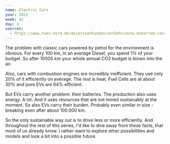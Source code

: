 ```yaml
---
name: Electric Cars
year: 2022
week: 42
day: 3
sources:
  - https://www.tuev-nord.de/de/privatkunden/verkehr/auto-motorrad-caravan/elektromobilitaet/wirkungsgrad/
---
```


The problem with classic cars powered by petrol for the environment is obvious.
For every 100 km, in an average Diesel, you spend 1% of your budget. So after
10000 km your whole annual CO2 budget is blown into the air.

Also, cars with combustion engines are incredibly inefficient. They use only 20%
of it efficiently on average. The rest is heat. Fuel Cells are at about 30% and
pure EVs are 64% efficient.

But EVs carry another problem: their batteries. The production also uses energy.
A lot. And it uses resources that are not mined sustainably at the moment. So
also EVs carry their burden. Probably even similar in size - breaking even after
about 100.000 km.

So the only sustainable way out is to drive less or more efficiently. And
throughout the rest of this series, I'd like to dive away from these facts, that
most of us already know. I rather want to explore other possibilities and models
and look a bit into a possible future.
